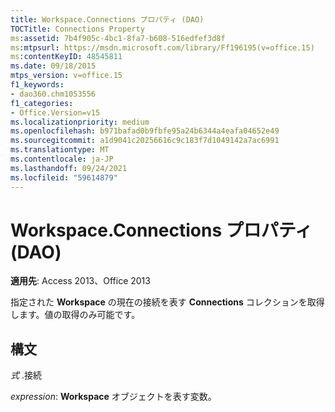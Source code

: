 ```yaml
---
title: Workspace.Connections プロパティ (DAO)
TOCTitle: Connections Property
ms:assetid: 7b4f905c-4bc1-8fa7-b608-516edfef3d8f
ms:mtpsurl: https://msdn.microsoft.com/library/Ff196195(v=office.15)
ms:contentKeyID: 48545811
ms.date: 09/18/2015
mtps_version: v=office.15
f1_keywords:
- dao360.chm1053556
f1_categories:
- Office.Version=v15
ms.localizationpriority: medium
ms.openlocfilehash: b971bafad0b9fbfe95a24b6344a4eafa04652e49
ms.sourcegitcommit: a1d9041c20256616c9c183f7d1049142a7ac6991
ms.translationtype: MT
ms.contentlocale: ja-JP
ms.lasthandoff: 09/24/2021
ms.locfileid: "59614879"
---
```

# <a name="workspaceconnections-property-dao"></a>Workspace.Connections プロパティ (DAO)


**適用先**: Access 2013、Office 2013

指定された **Workspace** の現在の接続を表す **Connections** コレクションを取得します。値の取得のみ可能です。

## <a name="syntax"></a>構文

*式* .接続

*expression*: **Workspace** オブジェクトを表す変数。

